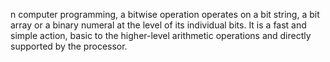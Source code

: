n computer programming, a bitwise operation operates on a bit string, a bit array or a binary numeral at the level of its individual bits. It is a fast and simple action, basic to the higher-level arithmetic operations and directly supported by the processor.
